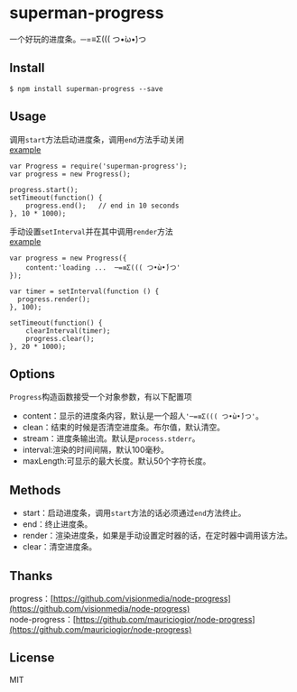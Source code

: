 # superman-progress

一个好玩的进度条。─=≡Σ((( つ•̀ω•́)つ

## Install 

```
$ npm install superman-progress --save
```

## Usage

调用`start`方法启动进度条，调用`end`方法手动关闭  
[example](./example/start-end.js)

```
var Progress = require('superman-progress');
var progress = new Progress();

progress.start();
setTimeout(function() { 
    progress.end();   // end in 10 seconds
}, 10 * 1000);
```
手动设置`setInterval`并在其中调用`render`方法  
[example](./example/custom-interval.js)

```
var progress = new Progress({
    content:'loading ...  ─=≡Σ((( つ•̀ω•́)つ'
});

var timer = setInterval(function () {
  progress.render();
}, 100);

setTimeout(function() {
    clearInterval(timer);
    progress.clear();
}, 20 * 1000);
```

## Options
`Progress`构造函数接受一个对象参数，有以下配置项

- content：显示的进度条内容，默认是一个超人`'─=≡Σ((( つ•̀ω•́)つ'`。
- clean：结束的时候是否清空进度条。布尔值，默认清空。
- stream：进度条输出流。默认是`process.stderr`。  
- interval:渲染的时间间隔，默认100毫秒。
- maxLength:可显示的最大长度。默认50个字符长度。

## Methods

- start：启动进度条，调用`start`方法的话必须通过`end`方法终止。
- end：终止进度条。
- render：渲染进度条，如果是手动设置定时器的话，在定时器中调用该方法。
- clear：清空进度条。

## Thanks
progress：[https://github.com/visionmedia/node-progress](https://github.com/visionmedia/node-progress)  
node-progress：[https://github.com/mauriciogior/node-progress](https://github.com/mauriciogior/node-progress)

## License
MIT